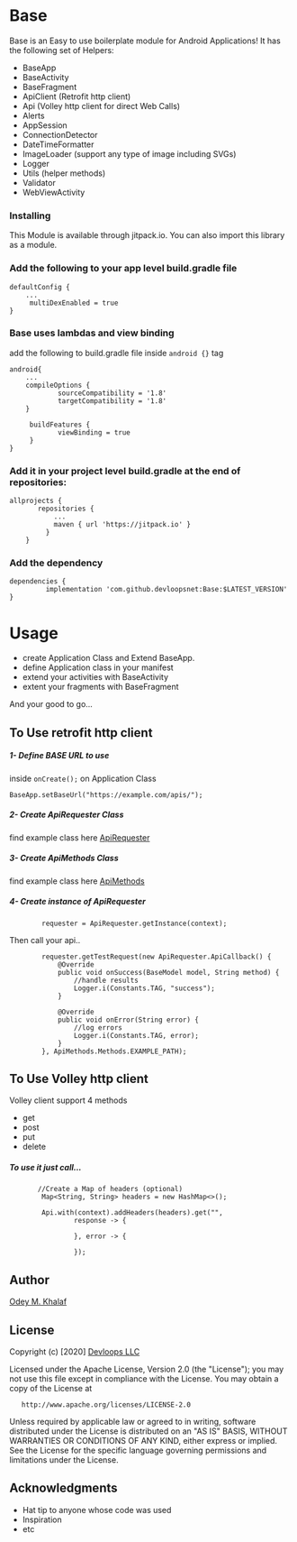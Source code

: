 # Base

Base is an Easy to use boilerplate module for Android Applications!
It has the following set of Helpers:
* BaseApp
* BaseActivity
* BaseFragment
* ApiClient (Retrofit http client)
* Api (Volley http client for direct Web Calls)
* Alerts
* AppSession
* ConnectionDetector
* DateTimeFormatter
* ImageLoader (support any type of image including SVGs)
* Logger
* Utils (helper methods)
* Validator
* WebViewActivity

### Installing
This Module is available through jitpack.io. You can also import this library as a module.

### Add the following to your app level build.gradle file
```
defaultConfig {
    ...
     multiDexEnabled = true
}
```
### Base uses lambdas and view binding 
add the following to build.gradle file inside ```android {}``` tag  
```
android{
    ...
    compileOptions {
            sourceCompatibility = '1.8'
            targetCompatibility = '1.8'
    }

     buildFeatures {
            viewBinding = true
     }
}
```

### Add it in your project level build.gradle at the end of repositories:
```
allprojects {
       repositories {
           ...
           maven { url 'https://jitpack.io' }
         }
    }
```    

### Add the dependency
```
dependencies {
	     implementation 'com.github.devloopsnet:Base:$LATEST_VERSION'
}
```

# Usage
* create Application Class and Extend BaseApp.
* define Application class in your manifest
* extend your activities with BaseActivity
* extent your fragments with BaseFragment

And your good to go...
 
## To Use retrofit http client

##### 1- Define BASE URL to use
inside ```onCreate();``` on Application Class  

```BaseApp.setBaseUrl("https://example.com/apis/");```

##### 2- Create ApiRequester Class 
find example class here [ApiRequester](https://github.com/OdeyFox)

##### 3- Create ApiMethods Class  
find example class here [ApiMethods](https://github.com/OdeyFox)

##### 4- Create instance of ApiRequester
```
        requester = ApiRequester.getInstance(context);
```
Then call your api..
```
        requester.getTestRequest(new ApiRequester.ApiCallback() {
            @Override
            public void onSuccess(BaseModel model, String method) {
                //handle results
                Logger.i(Constants.TAG, "success");
            }

            @Override
            public void onError(String error) {
                //log errors
                Logger.i(Constants.TAG, error);
            }
        }, ApiMethods.Methods.EXAMPLE_PATH);
```

## To Use Volley http client

Volley client support 4 methods
- get
- post
- put
- delete

##### To use it just call...

```
       //Create a Map of headers (optional)
        Map<String, String> headers = new HashMap<>();

        Api.with(context).addHeaders(headers).get("",
                response -> {

                }, error -> {

                });
``` 

## Author
[Odey M. Khalaf](https://github.com/OdeyFox)

## License
   Copyright (c) [2020] [Devloops LLC](https://devloops.net/)

   Licensed under the Apache License, Version 2.0 (the "License");
   you may not use this file except in compliance with the License.
   You may obtain a copy of the License at

       http://www.apache.org/licenses/LICENSE-2.0

   Unless required by applicable law or agreed to in writing, software
   distributed under the License is distributed on an "AS IS" BASIS,
   WITHOUT WARRANTIES OR CONDITIONS OF ANY KIND, either express or implied.
   See the License for the specific language governing permissions and
   limitations under the License.

## Acknowledgments

* Hat tip to anyone whose code was used
* Inspiration
* etc